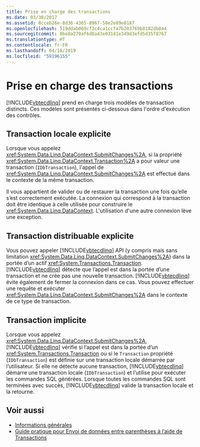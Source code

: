 ```yaml
---
title: Prise en charge des transactions
ms.date: 03/30/2017
ms.assetid: 8cceb26e-8d36-4365-8967-58e2e89e0187
ms.openlocfilehash: 519ddab069cf3c4ca1ccfa7b203769b8102db844
ms.sourcegitcommit: 0be8a279af6d8a43e03141e349d3efd5d35f8767
ms.translationtype: HT
ms.contentlocale: fr-FR
ms.lasthandoff: 04/18/2019
ms.locfileid: "59196155"
---
```

# <a name="transaction-support"></a>Prise en charge des transactions
[!INCLUDE[vbtecdlinq](../../../../../../includes/vbtecdlinq-md.md)] prend en charge trois modèles de transaction distincts. Ces modèles sont présentés ci-dessous dans l'ordre d'exécution des contrôles.  
  
## <a name="explicit-local-transaction"></a>Transaction locale explicite  
 Lorsque vous appelez <xref:System.Data.Linq.DataContext.SubmitChanges%2A>, si la propriété <xref:System.Data.Linq.DataContext.Transaction%2A> a pour valeur une transaction (`IDbTransaction`), l'appel de <xref:System.Data.Linq.DataContext.SubmitChanges%2A> est effectué dans le contexte de la même transaction.  
  
 Il vous appartient de valider ou de restaurer la transaction une fois qu’elle s’est correctement exécutée. La connexion qui correspond à la transaction doit être identique à celle utilisée pour construire le <xref:System.Data.Linq.DataContext>. L'utilisation d'une autre connexion lève une exception.  
  
## <a name="explicit-distributable-transaction"></a>Transaction distribuable explicite  
 Vous pouvez appeler [!INCLUDE[vbtecdlinq](../../../../../../includes/vbtecdlinq-md.md)] API (y compris mais sans limitation <xref:System.Data.Linq.DataContext.SubmitChanges%2A>) dans la portée d’un actif <xref:System.Transactions.Transaction>. [!INCLUDE[vbtecdlinq](../../../../../../includes/vbtecdlinq-md.md)] détecte que l’appel est dans la portée d’une transaction et ne crée pas une nouvelle transaction. [!INCLUDE[vbtecdlinq](../../../../../../includes/vbtecdlinq-md.md)] évite également de fermer la connexion dans ce cas. Vous pouvez effectuer une requête et exécuter <xref:System.Data.Linq.DataContext.SubmitChanges%2A> dans le contexte de ce type de transaction.  
  
## <a name="implicit-transaction"></a>Transaction implicite  
 Lorsque vous appelez <xref:System.Data.Linq.DataContext.SubmitChanges%2A>, [!INCLUDE[vbtecdlinq](../../../../../../includes/vbtecdlinq-md.md)] vérifie si l’appel est dans la portée d’un <xref:System.Transactions.Transaction> ou si le `Transaction` propriété (`IDbTransaction`) est définie sur une transaction locale démarrée par l’utilisateur. Si elle ne détecte aucune transaction, [!INCLUDE[vbtecdlinq](../../../../../../includes/vbtecdlinq-md.md)] démarre une transaction locale (`IDbTransaction`) et l’utilise pour exécuter les commandes SQL générées. Lorsque toutes les commandes SQL sont terminées avec succès, [!INCLUDE[vbtecdlinq](../../../../../../includes/vbtecdlinq-md.md)] valide la transaction locale et la retourne.  
  
## <a name="see-also"></a>Voir aussi

- [Informations générales](../../../../../../docs/framework/data/adonet/sql/linq/background-information.md)
- [Guide pratique pour Envoi de données entre parenthèses à l’aide de Transactions](../../../../../../docs/framework/data/adonet/sql/linq/how-to-bracket-data-submissions-by-using-transactions.md)
